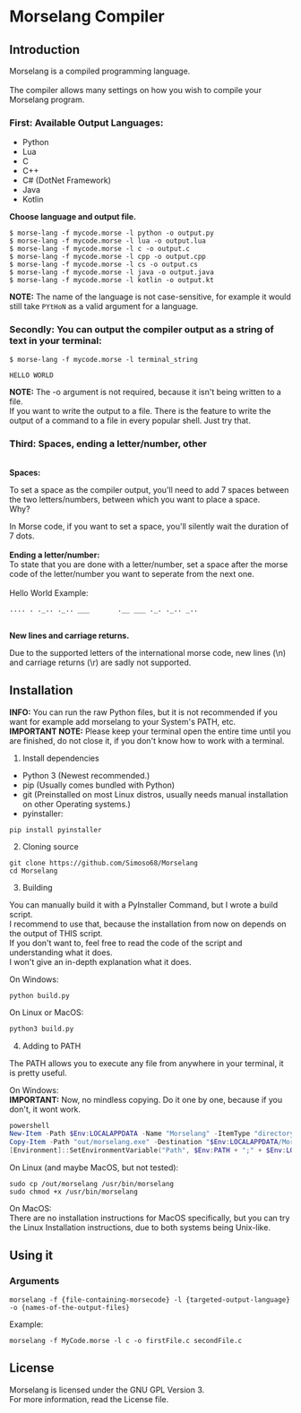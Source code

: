 # Morselang Compiler

## Introduction

Morselang is a compiled programming language. \
\
The compiler allows many settings on how you wish to compile your Morselang program.
### First: Available Output Languages:

- Python
- Lua
- C
- C++
- C# (DotNet Framework)
- Java
- Kotlin

**Choose language and output file.**

```
$ morse-lang -f mycode.morse -l python -o output.py
$ morse-lang -f mycode.morse -l lua -o output.lua
$ morse-lang -f mycode.morse -l c -o output.c
$ morse-lang -f mycode.morse -l cpp -o output.cpp
$ morse-lang -f mycode.morse -l cs -o output.cs
$ morse-lang -f mycode.morse -l java -o output.java
$ morse-lang -f mycode.morse -l kotlin -o output.kt
```

**NOTE:** The name of the language is not case-sensitive, for example it would still take ```PYtHoN``` as a valid argument for a language.

### Secondly: You can output the compiler output as a string of text in your terminal:

```
$ morse-lang -f mycode.morse -l terminal_string

HELLO WORLD
```

**NOTE:** The -o argument is not required, because it isn't being written to a file. \
If you want to write the output to a file. There is the feature to write the output of a command to a file in every popular shell. Just try that.

### Third: Spaces, ending a letter/number, other
\
**Spaces:**

To set a space as the compiler output, you'll need to add 7 spaces between the two letters/numbers, between which you want to place a space. \
Why?

In Morse code, if you want to set a space, you'll silently wait the duration of 7 dots. \
\
**Ending a letter/number:**
\
To state that you are done with a letter/number, set a space after the morse code of the letter/number you want to seperate from the next one. \
\
Hello World Example:

```
.... . ._.. ._.. ___       .__ ___ ._. ._.. _..
```
\
**New lines and carriage returns.**

Due to the supported letters of the international morse code, new lines (\n) and carriage returns (\r) are sadly not supported.

## Installation

**INFO:** You can run the raw Python files, but it is not recommended if you want for example add morselang to your System's PATH, etc. \
**IMPORTANT NOTE:** Please keep your terminal open the entire time until you are finished, do not close it, if you don't know how to work with a terminal.


1. Install dependencies

- Python 3 (Newest recommended.)
- pip (Usually comes bundled with Python)
- git (Preinstalled on most Linux distros, usually needs manual installation on other Operating systems.)
- pyinstaller:

```
pip install pyinstaller
```

2. Cloning source

```
git clone https://github.com/Simoso68/Morselang
cd Morselang
```

3. Building

You can manually build it with a PyInstaller Command, but I wrote a build script. \
I recommend to use that, because the installation from now on depends on the output of THIS script. \
If you don't want to, feel free to read the code of the script and understanding what it does. \
I won't give an in-depth explanation what it does.

On Windows:

```batch
python build.py
```

On Linux or MacOS:

```bash
python3 build.py
```

4. Adding to PATH

The PATH allows you to execute any file from anywhere in your terminal, it is pretty useful.

On Windows: \
**IMPORTANT:** Now, no mindless copying. Do it one by one, because if you don't, it wont work.
```powershell
powershell
New-Item -Path $Env:LOCALAPPDATA -Name "Morselang" -ItemType "directory"
Copy-Item -Path "out/morselang.exe" -Destination "$Env:LOCALAPPDATA/Morselang"
[Environment]::SetEnvironmentVariable("Path", $Env:PATH + ";" + $Env:LOCALAPPDATA + "/Morselang;")
```

On Linux (and maybe MacOS, but not tested):

```
sudo cp /out/morselang /usr/bin/morselang
sudo chmod +x /usr/bin/morselang
```

On MacOS: \
There are no installation instructions for MacOS specifically, but you can try the Linux Installation instructions, due to both systems being Unix-like.

## Using it

### Arguments

```
morselang -f {file-containing-morsecode} -l {targeted-output-language} -o {names-of-the-output-files}
```

Example:

```
morselang -f MyCode.morse -l c -o firstFile.c secondFile.c
```

## License

Morselang is licensed under the GNU GPL Version 3. \
For more information, read the License file.
